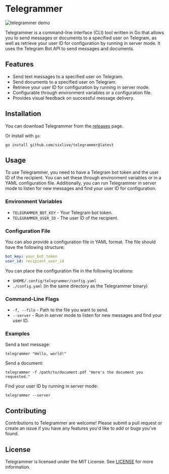 # Telegrammer

![telegrammer demo](./docs/demo.gif)

Telegrammer is a command-line interface (CLI) tool written in Go that allows you to send messages or documents to a specified user on Telegram, as well as retrieve your user ID for configuration by running in server mode. It uses the Telegram Bot API to send messages and documents.

## Features

- Send text messages to a specified user on Telegram.
- Send documents to a specified user on Telegram.
- Retrieve your user ID for configuration by running in server mode.
- Configurable through environment variables or a configuration file.
- Provides visual feedback on successful message delivery.

## Installation

You can download Telegrammer from the [releases](https://github.com/sixlive/telegrammer/releases) page.

Or install with `go`:

```
go install github.com/sixlive/telegrammer@latest
```

## Usage

To use Telegrammer, you need to have a Telegram bot token and the user ID of the recipient. You can set these through environment variables or in a YAML configuration file. Additionally, you can run Telegrammer in server mode to listen for new messages and find your user ID for configuration.

### Environment Variables

- `TELEGRAMMER_BOT_KEY` - Your Telegram bot token.
- `TELEGRAMMER_USER_ID` - The user ID of the recipient.

### Configuration File

You can also provide a configuration file in YAML format. The file should have the following structure:

```yaml
bot_key: your_bot_token
user_id: recipient_user_id
```

You can place the configuration file in the following locations:

- `$HOME/.config/telegrammer/config.yaml`
- `./config.yaml` (in the same directory as the Telegrammer binary)

### Command-Line Flags

- `-f, --file` - Path to the file you want to send.
- `--server` - Run in server mode to listen for new messages and find your user ID.

### Examples

Send a text message:

`telegrammer "Hello, world!"`

Send a document:

`telegrammer -f /path/to/document.pdf "Here's the document you requested."`

Find your user ID by running in server mode:

`telegrammer --server`

## Contributing

Contributions to Telegrammer are welcome! Please submit a pull request or create an issue if you have any features you'd like to add or bugs you've found.

## License

Telegrammer is licensed under the MIT License. See [LICENSE](LICENSE) for more information.

